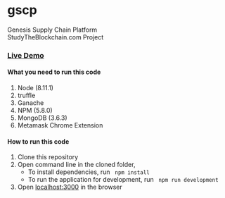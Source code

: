 
# gscp
Genesis Supply Chain Platform
       <br> StudyTheBlockchain.com Project

### [Live Demo](http://mvp.gscplatform.io "Genesis Supply Chain Plarform")

#### What you need to run this code
1. Node (8.11.1)
2. truffle
3. Ganache
4. NPM (5.8.0)
5. MongoDB (3.6.3)
6. Metamask Chrome Extension

####  How to run this code
1. Clone this repository
2. Open command line in the cloned folder, 
   - To install dependencies, run ```  npm install  ```
   - To run the application for development, run ```  npm run development  ```
4. Open [localhost:3000](http://localhost:3000/) in the browser
 


